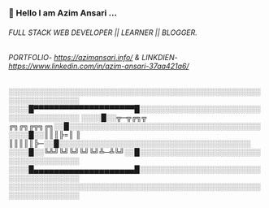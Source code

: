 ### 👋 Hello I am Azim Ansari ...
###### FULL STACK WEB DEVELOPER || LEARNER || BLOGGER.
###### PORTFOLIO- https://azimansari.info/                  &                  LINKDIEN- https://www.linkedin.com/in/azim-ansari-37aa421a6/

░░░░░░░░░░░░░░░░░░░░░░░░░░░░░░░░░░░░░░░░░░░░░░░░░░░░░░░░░░░░░░░░ 
░░░░█▀▀▀▀▀▀▀▀▀▀▀▀▀▀▀▀▀▀▀▀█░░░░░░░░░░░░░░░░░░░░░░░░░░░░░░░░░░░░░░ 
░░░░█░░╦─╦╔╗╦ ╔╗╔╗╔╦╗╔╗░░█░░░░░░░░░░░░░░░░░░░░░░░░░░░░░░░░░░░░░░ 
░░░░█░░║║║╠=║ ║ ║║║║║╠─░░█░░░░░░░░░░░░░░░░░░░░░░░░░░░░░░░░░░░░░░ 
░░░░█░░╚╩╝╚╝╚╝╚╝╚╝╩─╩╚╝░░█░░░░░░░░░░░░░░░░░░░░░░░░░░░░░░░░░░░░░░ 
░░░░█▄▄▄▄▄▄▄▄▄▄▄▄▄▄▄▄▄▄▄▄█░░░░░░░░░░░░░░░░░░░░░░░░░░░░░░░░░░░░░░ 
░░░░░░░░░░░░░░░░░░░░░░░░░░░░░░░░░░░░░░░░░░░░░░░░░░░░░░░░░░░░░░░░ 
<!--
**azim-ansari-au9/azim-ansari-au9** is a ✨ _special_ ✨ repository because its `README.md` (this file) appears on your GitHub profile.

Here are some ideas to get you started:

- 🔭 I’m currently working on ...
- 🌱 I’m currently learning ...
- 👯 I’m looking to collaborate on ...
- 🤔 I’m looking for help with ...
- 💬 Ask me about ...
- 📫 How to reach me: ...
- 😄 Pronouns: ...
- ⚡ Fun fact: ...
-->
